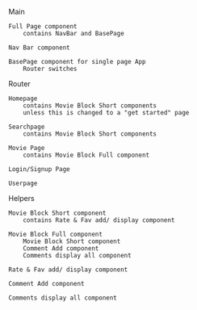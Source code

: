 Main

    Full Page component
        contains NavBar and BasePage

    Nav Bar component

    BasePage component for single page App
        Router switches

Router

    Homepage
        contains Movie Block Short components
        unless this is changed to a "get started" page

    Searchpage 
        contains Movie Block Short components

    Movie Page
        contains Movie Block Full component

    Login/Signup Page

    Userpage

Helpers

    Movie Block Short component
        contains Rate & Fav add/ display component

    Movie Block Full component
        Movie Block Short component
        Comment Add component
        Comments display all component

    Rate & Fav add/ display component

    Comment Add component

    Comments display all component
